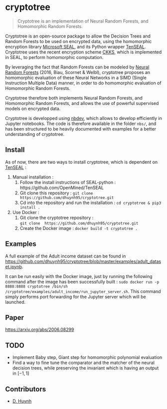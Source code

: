 # cryptotree
> Cryptotree is an implementation of Neural Random Forests, and Homomorphic Random Forests.


Cryptotree is an open-source package to allow the Decision Trees and Random Forests to be used on encrypted data, using the homomorphic encryption library [Microsoft SEAL](https://github.com/Microsoft/SEAL), and its Python wrapper [TenSEAL](https://github.com/OpenMined/TenSEAL). Cryptotree uses the recent encryption scheme [CKKS](https://eprint.iacr.org/2016/421.pdf), which is implemented in SEAL, to perform homomorphic computation. 

By leveraging the fact that Random Forests can be modeled by [Neural Random Forests](https://arxiv.org/pdf/1604.07143.pdf) (2016, Biau, Scornet & Welbl), cryptotree proposes an homomorphic evaluation of these Neural Networks in a SIMD (Single Instruction Multiple Data) manner, in order to do homomorphic evaluation of Homomorphic Random Forests.

Cryptotree therefore both implements Neural Random Forests, and Homomorphic Random Forests, and allows the use of powerful supervised models on encrypted data.

Cryptotree is developped using [nbdev](https://nbdev.fast.ai/), which allows to develop efficiently in Jupyter notebooks. The code is therefore available in the folder <code>nbs/</code>, and has been structured to be heavily documented with examples for a better understanding of cryptotree.

## Install

As of now, there are two ways to install cryptotree, which is dependent on [TenSEAL](https://github.com/OpenMined/TenSEAL) :
<ol>
    <li> Manual installation :
        <ol>
            <li>Follow the install instructions of SEAL-python : https://github.com/OpenMined/TenSEAL</li>
            <li>Git clone this repository : <code>git clone https://github.com/dhuynh95/cryptotree.git</code></li>
            <li>Cd into the repository and run the installation : <code>cd cryptotree & pip3 install . </code></li>
        </ol>
    </li>
    <li> Use Docker :
        <ol>
            <li>Git clone the cryptotree repository : <br>
                <code>git clone  https://github.com/dhuynh95/cryptotree.git</code> </li>
            <li>Create the Docker image : <code>docker build -t cryptotree .</code></li>
        </ol>
    </li>
</ol>

## Examples

A full example of the Adult income dataset can be found in https://github.com/dhuynh95/cryptotree/blob/master/examples/adult_dataset.ipynb.

It can be run easily with the Docker image, just by running the following command after the image has been successfully built : `sudo docker run -p 8888:8888 cryptotree /bin/sh /cryptotree/examples/adult_income/run_jupyter_server.sh`. This command simply performs port forwarding for the Jupyter server which will be launched. 

## Paper

https://arxiv.org/abs/2006.08299

## TODO

- Implement Baby step, Giant step for homomorphic polynomial evaluation
- Find a way to fine tune the comparator and the matcher of the neural decision trees, while preserving the invariant which is having an output in $[-1,1]$

## Contributors

- [D. Huynh](https://github.com/dhuynh95)
